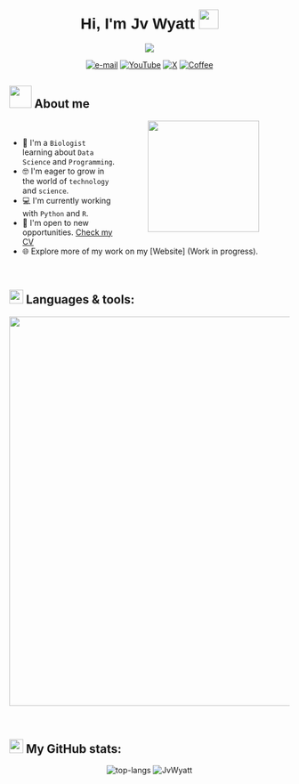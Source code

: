 <h1 align="center" style="font-family: Arial;">
  Hi, I'm Jv Wyatt <img src="https://images.emojiterra.com/google/noto-emoji/animated-emoji/1f44b-1f3fc.gif" width="35">
</h1>
<p align="center">
  <a href="https://github.com/JvWyatt">
    <img src="https://readme-typing-svg.herokuapp.com?font=Arial&color=34ef91&size=25&center=true&vCenter=true&width=600&height=100&lines=The+Science+inspires+me+.+.+.;The+Code+drives+me+.+.+.;The+Data+fuels+my+passion+.+.+.;Biologist+at+heart,+programmer+in+the+making.;">
  </a>
</p>
 </div>
    <div align=center>
      <a href="mailto:jvwyatt20@gmail.com"><img src="https://img.shields.io/badge/Gmail-red?style=flat&logo=gmail&logoColor=white" alt="e-mail" /></a>
        <a href="https://www.youtube.com/@jv_wyatt"><img src="https://img.shields.io/badge/YouTube-white?style=flat&logo=YouTube&logoColor=red" alt="YouTube" /></a> 
        <a href="https://twitter.com/jv_wyatt"><img src="https://img.shields.io/badge/X-%23030303?style=flat&logo=X" alt="X" /></a>
        <a href="https://paypal.me/jvwyatt?country.x=PA&locale.x=es_XC"><img src="https://img.shields.io/badge/Buy%20me%20a%20coffee-%235B4638?style=flat&logo=buymeacoffee&logoColor=white" alt="Coffee" /></a>
    </div>
    <div align=left>

## <picture><img src="https://media4.giphy.com/media/v1.Y2lkPTc5MGI3NjExNXBzcHFjNTNuZDF3Y2VkbnQ0Z255d3A4Y3piZ2hxYmI4aDlqZ3N0ayZlcD12MV9pbnRlcm5hbF9naWZfYnlfaWQmY3Q9cw/2Mq4aN3NX1zHlLGjSv/giphy.gif" width="40px"></picture> About me
<picture><img align="right" src="https://media1.giphy.com/media/v1.Y2lkPTc5MGI3NjExZTJ6YzdmZjdoa3ducXJwbG1sMGxwN2h1dmdhZGltZHZ5b3huY3E1dCZlcD12MV9pbnRlcm5hbF9naWZfYnlfaWQmY3Q9cw/7wCJiCCdZfMMuy7k8w/giphy.gif" width="200px" hspace="55"></picture>
<br> 
- :dna: I'm a `Biologist` learning about `Data Science` and `Programming`.
- :nerd_face: I'm eager to grow in the world of `technology` and `science`.
- :computer: I'm currently working with `Python` and `R`.
- :mag_right: I'm open to new opportunities. [Check my CV](https://drive.google.com/uc?export=download&id=1KTYgdJzlvN_5e1cCisgXsHDMoDHLEniG)
- :globe_with_meridians: Explore more of my work on my [Website] (Work in progress).
<br>
</div>
    <div align=left>

## <picture><img src="https://cdn-icons-png.flaticon.com/512/823/823431.png" width="25px"></picture> Languages & tools:

<!--tech stack icons-->
<p align="left">
  <a href="https://skillicons.dev">
    <img src="https://skillicons.dev/icons?i=html,css,py,r,,windows,linux,ubuntu,github,vscode,git,gcp,ps,blender&perline=14" width="700px" />  
  </a>
</p>
<br>

</div>
    <div align=left>

## <picture><img src="https://cdn-icons-png.flaticon.com/512/1170/1170616.png" width="25px"></picture> My GitHub stats:
  
</div>
<p align="center">
  <img src="https://github-readme-stats.vercel.app/api/top-langs/?username=JvWyatt&layout=compact&theme=dark" alt="top-langs" /> 
  <img src="https://github-readme-stats.vercel.app/api?username=JvWyatt&theme=dark&show_icons=true" alt="JvWyatt" />  
</p>


